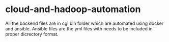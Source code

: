 # cloud-and-hadoop-automation
All the backend files are in cgi bin folder which are automated using docker and ansible.
Ansible files are the yml files with needs to be included in proper dicrectory format.
